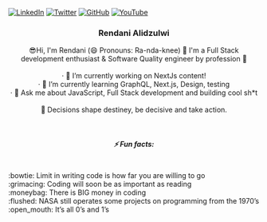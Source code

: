[![LinkedIn][linkedin-shield]](https://www.linkedin.com/in/rendani-alidzulwi/)
[![Twitter][twitter-shield]](https://twitter.com/blckink_za)
[![GitHub][github-shield]](https://github.com/Rendani-Ally)
[![YouTube][youtube-shield]](https://www.youtube.com/channel/UClTqKk9kS0yb2eo7YCYqKNQ)

  
<p align="center">
  <a href="https://github.com/ThemeQuest/specs-on-website">
    <!-- <img src="src/assets/logo.png" alt="Logo" width="80" height="80"> -->
  </a>

  <h3 align="center">Rendani Alidzulwi</h3>

  <p align="center">
    😎Hi, I'm Rendani (😄 Pronouns: Ra-nda-knee) 👋 I'm a Full Stack development enthusiast & Software Quality engineer by profession 🌱
    <br />
    <br />·
    🔭 I’m currently working on NextJs content!
    <br/>
    ·
    🌱 I’m currently learning GraphQL, Next.js, Design, testing
    <br/>
    ·
    💬 Ask me about JavaScript, Full Stack development and building cool sh*t
    <br /><br/>
    💬 Decisions shape destiney, be decisive and take action.
  </p>
  
   <br />
  <p align="center">
    <h5 align="center">⚡ Fun facts: </h5>
    <br />
    :bowtie: Limit in writing code is how far you are willing to go
    <br />
    :grimacing: Coding will soon be as important as reading
    <br />
    :moneybag: There is BIG money in coding
    <br />
    :flushed: NASA still operates some projects on programming from the 1970’s
    <br />
    :open_mouth: It’s all 0’s and 1’s
    <br />
  </p>
</p>


<!-- MARKDOWN LINKS & IMAGES -->
<!-- https://www.markdownguide.org/basic-syntax/#reference-style-links -->
[linkedin-shield]: https://img.shields.io/badge/-LinkedIn-black.svg?style=for-the-badge&logo=linkedin&colorB=555
[twitter-shield]: https://img.shields.io/badge/-Twitter-black.svg?style=for-the-badge&logo=twitter&colorB=555
[github-shield]: https://img.shields.io/badge/-GitHub-black.svg?style=for-the-badge&logo=github&colorB=555
[youtube-shield]: https://img.shields.io/badge/-YouTube-black.svg?style=for-the-badge&logo=youtube&colorB=555

